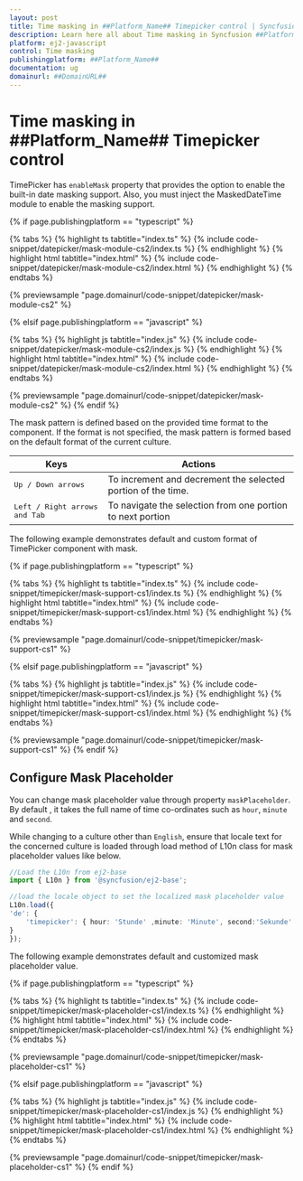 ```yaml
---
layout: post
title: Time masking in ##Platform_Name## Timepicker control | Syncfusion
description: Learn here all about Time masking in Syncfusion ##Platform_Name## Timepicker control of Syncfusion Essential JS 2 and more.
platform: ej2-javascript
control: Time masking 
publishingplatform: ##Platform_Name##
documentation: ug
domainurl: ##DomainURL##
---
```


# Time masking in ##Platform_Name## Timepicker control

TimePicker has `enableMask` property that provides the option to enable the built-in date masking support. Also, you must inject the MaskedDateTime module to enable the masking support.

{% if page.publishingplatform == "typescript" %}

 {% tabs %}
{% highlight ts tabtitle="index.ts" %}
{% include code-snippet/datepicker/mask-module-cs2/index.ts %}
{% endhighlight %}
{% highlight html tabtitle="index.html" %}
{% include code-snippet/datepicker/mask-module-cs2/index.html %}
{% endhighlight %}
{% endtabs %}
        
{% previewsample "page.domainurl/code-snippet/datepicker/mask-module-cs2" %}

{% elsif page.publishingplatform == "javascript" %}

{% tabs %}
{% highlight js tabtitle="index.js" %}
{% include code-snippet/datepicker/mask-module-cs2/index.js %}
{% endhighlight %}
{% highlight html tabtitle="index.html" %}
{% include code-snippet/datepicker/mask-module-cs2/index.html %}
{% endhighlight %}
{% endtabs %}

{% previewsample "page.domainurl/code-snippet/datepicker/mask-module-cs2" %}
{% endif %}

The mask pattern is defined based on the provided time format to the component. If the format is not specified, the mask pattern is formed based on the default format of the current culture.

| **Keys** | **Actions** |
| --- | --- |
| <kbd>Up / Down arrows</kbd> | To increment and decrement the selected portion of the time. |
| <kbd>Left / Right arrows and Tab</kbd> | To navigate the selection from one portion to next portion |

The following example demonstrates default and custom format of TimePicker component with mask.

{% if page.publishingplatform == "typescript" %}

 {% tabs %}
{% highlight ts tabtitle="index.ts" %}
{% include code-snippet/timepicker/mask-support-cs1/index.ts %}
{% endhighlight %}
{% highlight html tabtitle="index.html" %}
{% include code-snippet/timepicker/mask-support-cs1/index.html %}
{% endhighlight %}
{% endtabs %}
        
{% previewsample "page.domainurl/code-snippet/timepicker/mask-support-cs1" %}

{% elsif page.publishingplatform == "javascript" %}

{% tabs %}
{% highlight js tabtitle="index.js" %}
{% include code-snippet/timepicker/mask-support-cs1/index.js %}
{% endhighlight %}
{% highlight html tabtitle="index.html" %}
{% include code-snippet/timepicker/mask-support-cs1/index.html %}
{% endhighlight %}
{% endtabs %}

{% previewsample "page.domainurl/code-snippet/timepicker/mask-support-cs1" %}
{% endif %}

## Configure Mask Placeholder

You can change mask placeholder value through property `maskPlaceholder`. By default , it takes the full name of  time co-ordinates such as `hour`, `minute` and `second`.

While changing to a culture other than `English`, ensure that locale text for the concerned culture is loaded through load method of L10n class for mask placeholder values like below.

```ts
//Load the L10n from ej2-base
import { L10n } from '@syncfusion/ej2-base';

//load the locale object to set the localized mask placeholder value
L10n.load({
'de': {
    'timepicker': { hour: 'Stunde' ,minute: 'Minute', second:'Sekunde' }
}
});

```

The following example demonstrates default and customized mask placeholder value.

{% if page.publishingplatform == "typescript" %}

 {% tabs %}
{% highlight ts tabtitle="index.ts" %}
{% include code-snippet/timepicker/mask-placeholder-cs1/index.ts %}
{% endhighlight %}
{% highlight html tabtitle="index.html" %}
{% include code-snippet/timepicker/mask-placeholder-cs1/index.html %}
{% endhighlight %}
{% endtabs %}
        
{% previewsample "page.domainurl/code-snippet/timepicker/mask-placeholder-cs1" %}

{% elsif page.publishingplatform == "javascript" %}

{% tabs %}
{% highlight js tabtitle="index.js" %}
{% include code-snippet/timepicker/mask-placeholder-cs1/index.js %}
{% endhighlight %}
{% highlight html tabtitle="index.html" %}
{% include code-snippet/timepicker/mask-placeholder-cs1/index.html %}
{% endhighlight %}
{% endtabs %}

{% previewsample "page.domainurl/code-snippet/timepicker/mask-placeholder-cs1" %}
{% endif %}
